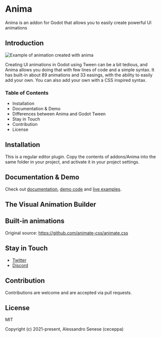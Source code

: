 # Anima

Anima is an addon for Godot that allows you to easily create powerful UI animations

## Introduction

![Example of animation created with anima](https://anima.ceceppa.me/anima.gif)

Creating UI animations in Godot using Tween can be a bit tedious, and Anima allows you doing that with few lines of code and a simple syntax.
It has built-in about 89 animations and 33 easings, with the ability to easily add your own.
You can also add your own with a CSS inspired syntax.

### Table of Contents

- Installation
- Documentation & Demo
- Differences between Anima and Godot Tween
- Stay in Touch
- Contribution
- License

## Installation

This is a regular editor plugin. Copy the contents of addons/Anima into the same folder in your project, and activate it in your project settings.

## Documentation & Demo

Check out [documentation](https://anima.ceceppa.me), [demo code](https://github.com/ceceppa/anima-demos) and [live examples](https://anima.ceceppa.me/demo).

## The Visual Animation Builder

## Built-in animations

Original source: https://github.com/animate-css/animate.css

## Stay in Touch

- [Twitter](https://twitter.com/ceceppa)
- [Discord](https://discord.gg/zgtF3us5yN)

## Contribution

Contributions are welcome and are accepted via pull requests.

## License

MIT

Copyright (c) 2021-present, Alessandro Senese (ceceppa)
